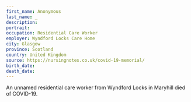 ```yaml
---
first_name: Anonymous
last_name: _
description: 
portrait: 
occupation: Residential Care Worker
employer: Wyndford Locks Care Home
city: Glasgow
province: Scotland
country: United Kingdom
source: https://nursingnotes.co.uk/covid-19-memorial/
birth_date: 
death_date: 
---
```


An unnamed residential care worker from Wyndford Locks in Maryhill died of COVID-19.